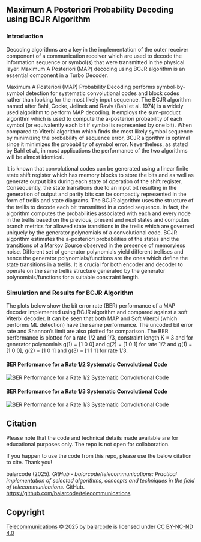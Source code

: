 ## Maximum A Posteriori Probability Decoding using BCJR Algorithm

### Introduction

Decoding algorithms are a key in the implementation of the outer receiver component of a communication receiver which are used to decode the information sequence or symbol(s) that were transmitted in the physical layer. Maximum A Posteriori (MAP) decoding using BCJR algorithm is an essential component in a Turbo Decoder.

Maximum A Posteriori (MAP) Probability Decoding performs symbol-by-symbol detection for systematic convolutional codes and block codes rather than looking for the most likely input sequence. The BCJR algorithm named after Bahl, Cocke, Jelinek and Raviv (Bahl et al. 1974) is a widely used algorithm to perform MAP decoding. It employs the sum-product algorithm which is used to compute the a-posteriori probability of each symbol (or equivalently each bit if symbol is represented by one bit). When compared to Viterbi algorithm which finds the most likely symbol sequence by minimizing the probability of sequence error, BCJR algorithm is optimal since it minimizes the probability of symbol error. Nevertheless, as stated by Bahl et al., in most applications the performance of the two algorithms will be almost identical.

It is known that convolutional codes can be generated using a linear finite state shift register which has memory blocks to store the bits and as well as generate output bits during each state of operation of the shift register. Consequently, the state transitions due to an input bit resulting in the generation of output and parity bits can be compactly represented in the form of trellis and state diagrams. The BCJR algorithm uses the structure of the trellis to decode each bit transmitted in a coded sequence. In fact, the algorithm computes the probabilities associated with each and every node in the trellis based on the previous, present and next states and computes branch metrics for allowed state transitions in the trellis which are governed uniquely by the generator polynomials of a convolutional code. BCJR algorithm estimates the a-posteriori probabilities of the states and the transitions of a Markov Source observed in the presence of memoryless noise. Different set of generator polynomials yield different trellises and hence the generator polynomials/functions are the ones which define the state transitions in a trellis. It is crucial for both encoder and decoder to operate on the same trellis structure generated by the generator polynomials/functions for a suitable constraint length.

### Simulation and Results for BCJR Algorithm

The plots below show the bit error rate (BER) performance of a MAP decoder implemented using BCJR algorithm and compared against a soft Viterbi decoder. It can be seen that both MAP and Soft Viterbi (which performs ML detection) have the same performance. The uncoded bit error rate and Shannon’s limit are also plotted for comparison. The BER performance is plotted for a rate 1/2 and 1/3, constraint length K = 3 and for generator polynomials g(1) = [1 0 0] and g(2) = [1 0 1] for rate 1/2 and g(1) = [1 0 0], g(2) = [1 0 1] and g(3) = [1 1 1] for rate 1/3.

#### BER Performance for a Rate 1/2 Systematic Convolutional Code

![BER Performance for a Rate 1/2 Systematic Convolutional Code](results/figure_MAP_BER_rate_1_by_2.png)

#### BER Performance for a Rate 1/3 Systematic Convolutional Code

![BER Performance for a Rate 1/3 Systematic Convolutional Code](results/figure_MAP_BER_rate_1_by_3.png)

## Citation

Please note that the code and technical details made available are for educational purposes only. The repo is not open for collaboration.

If you happen to use the code from this repo, please use the below citation to cite. Thank you!

balarcode (2025). *GitHub - balarcode/telecommunications: Practical implementation of selected algorithms, concepts and techniques in the field of telecommunications.* GitHub. https://github.com/balarcode/telecommunications

## Copyright

<a href="https://github.com/balarcode/telecommunications">Telecommunications</a> © 2025 by <a href="https://github.com/balarcode">balarcode</a> is licensed under <a href="https://creativecommons.org/licenses/by-nc-nd/4.0/">CC BY-NC-ND 4.0</a>

<img src="https://mirrors.creativecommons.org/presskit/icons/cc.svg" alt="" style="max-width: 1em;max-height:1em;margin-left: .2em;"><img src="https://mirrors.creativecommons.org/presskit/icons/by.svg" alt="" style="max-width: 1em;max-height:1em;margin-left: .2em;"><img src="https://mirrors.creativecommons.org/presskit/icons/nc.svg" alt="" style="max-width: 1em;max-height:1em;margin-left: .2em;"><img src="https://mirrors.creativecommons.org/presskit/icons/nd.svg" alt="" style="max-width: 1em;max-height:1em;margin-left: .2em;">

